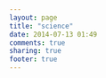 ```yaml
---
layout: page
title: "science"
date: 2014-07-13 01:49
comments: true
sharing: true
footer: true
---
```

